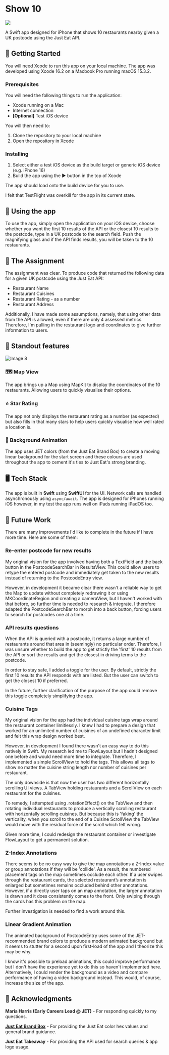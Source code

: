 # Show 10

![](https://is1-ssl.mzstatic.com/image/thumb/Purple211/v4/26/cf/83/26cf839d-d9b6-e541-2590-60b4f5ef3d2b/AppIcon-0-0-1x_U007emarketing-0-11-0-85-220.png/1200x630wa.png)

A Swift app designed for iPhone that shows 10 restaurants nearby given a UK postcode using the Just Eat API.

## 🏁 Getting Started

You will need Xcode to run this app on your local machine. The app was developed using Xcode 16.2 on a Macbook Pro running macOS 15.3.2.

### Prerequisites

You will need the following things to run the application:

- Xcode running on a Mac
- Internet connection
- **[Optional]** Test iOS device

You will then need to:

1. Clone the repository to your local machine
2. Open the repository in Xcode

### Installing

1. Select either a test iOS device as the build target or generic iOS device (e.g. iPhone 16)
2. Build the app using the ► button in the top of Xcode

The app should load onto the build device for you to use.

I felt that TestFlight was overkill for the app in its current state.

## 📱 Using the app

To use the app, simply open the application on your iOS device, choose whether you want the first 10 results of the API or the closest 10 results to the postcode, type in a UK postcode to the search field. Push the magnifying glass and if the API finds results, you will be taken to the 10 restaurants.

## 📝 The Assignment

The assignment was clear. To produce code that returned the following data for a given UK postcode using the Just Eat API:

- Restaurant Name
- Restaurant Cuisines
- Restaurant Rating - as a number
- Restaurant Address

Additionally, I have made some assumptions, namely, that using other data from the API is allowed, even if there are only 4 assessed metrics. Therefore, I'm pulling in the restaurant logo and coordinates to give further information to users.

## 🤩 Standout features

![Image 8](https://github.com/user-attachments/assets/c27505a7-dc56-4875-be7f-fab7a8bfdc07)

### 🗺️ Map View

The app brings up a Map using MapKit to display the coordinates of the 10 restaurants. Allowing users to quickly visualise their options.

### ⭐️ Star Rating

The app not only displays the restaurant rating as a number (as expected) but also fills in that many stars to help users quickly visualise how well rated a location is.

### 🎨 Background Animation

The app uses JET colors (from the Just Eat Brand Box) to create a moving linear background for the start screen and these colours are used throughout the app to cement it's ties to Just Eat's strong branding.

## 🖥️ Tech Stack

The app is built in **Swift** using **SwiftUI** for the UI. Network calls are handled asynchronously using `async/await`. The app is designed for iPhones running iOS however, in my test the app runs well on iPads running iPadOS too.

## 🔮 Future Work

There are many improvements I'd like to complete in the future if I have more time. Here are some of them:

### Re-enter postcode for new results

My original vision for the app involved having both a TextField and the back button in the PostcodeSearchBar in ResultsView. This could allow users to retype the entered postcode and immediately get taken to the new results instead of returning to the PostcodeEntry view.

However, in development it became clear there wasn't a reliable way to get the Map to update without completely redrawing it or using MKCoordinateRegion and creating a cameraView, but I haven't worked with that before, so further time is needed to research & integrate. I therefore adapted the PostcodeSearchBar to morph into a back button, forcing users to search for postcodes one at a time.

### API results questions

When the API is queried with a postcode, it returns a large number of restaurants around that area in (seemingly) no particular order. Therefore, I was unsure whether to build the app to get strictly the 'first' 10 results from the API or sort the results and get the closest in driving terms to the postcode.

In order to stay safe, I added a toggle for the user. By default, strictly the first 10 results the API responds with are listed. But the user can switch to get the closest 10 if preferred.

In the future, further clarification of the purpose of the app could remove this toggle completely simplifying the app.

### Cuisine Tags

My original vision for the app had the individual cuisine tags wrap around the restaurant container limitlessly. I knew I had to prepare a design that worked for an unlimited number of cuisines of an undefined character limit and felt this wrap design worked best.

However, in development I found there wasn't an easy way to do this natively in Swift. My research led me to FlowLayout but I hadn't designed one before and would need more time to integrate. Therefore, I implemented a simple ScrollView to hold the tags. This allows all tags to show no matter the cuisine string length nor number of cuisines per restaurant.

The only downside is that now the user has two different horizontally scrolling UI views. A TabView holding restaurants and a ScrollView on each restaurant for the cuisines.

To remedy, I attempted using .rotationEffect() on the TabView and then rotating individual restaurants to produce a vertically scrolling restaurant with horizontally scrolling cuisines. But because this is 'faking' the verticality, when you scroll to the end of a Cuisine ScrollView the TabView would move with the residual force of the scroll which felt wrong.

Given more time, I could redesign the restaurant container or investigate FlowLayout to get a permanent solution.

### Z-Index Annotations
There seems to be no easy way to give the map annotations a Z-Index value or group annotations if they will be 'collide'. As a result, the numbered placement tags on the map sometimes occlude each other. If a user swipes through the restaurant cards, the selected restaurant’s annotation is enlarged but sometimes remains occluded behind other annotations. However, if a directly user taps on an map annotation, the larger annotation is drawn and it does consistently comes to the front. Only swiping through the cards has this problem on the map.

Further investigation is needed to find a work around this.

### Linear Gradient Animation
The animated background of PostcodeEntry uses some of the JET-recommended brand colors to produce a modern animated background but it seems to stutter for a second upon first-load of the app and I theorize this may be why.

I know it's possible to preload animations, this could improve performance but I don't have the experience yet to do this so haven't implemented here. Alternatively, I could render the background as a video and compare performance of having a video background instead. This would, of course, increase the size of the app.

## 🙏 Acknowledgments

**Maria Harris (Early Careers Lead @ JET)** - For responding quickly to my questions.

**[Just Eat Brand Box](https://brand-box.marketing.just-eat.com "Just Eat Brand Box")** - For providing the Just Eat color hex values and general brand guidance.

**Just Eat Takeaway** - For providing the API used for search queries & app logo usage.



